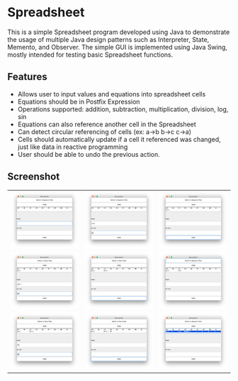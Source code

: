 # Spreadsheet
This is a simple Spreadsheet program developed using Java to demonstrate the usage of multiple Java design patterns such as Interpreter, State, Memento, and Observer. The simple GUI is implemented using Java Swing, mostly intended for testing basic Spreadsheet functions.

## Features
- Allows user to input values and equations into spreadsheet cells
- Equations should be in Postfix Expression
- Operations supported: addition, subtraction, multiplication, division, log, sin
- Equations can also reference another cell in the Spreadsheet
- Can detect circular referencing of cells (ex: a->b b->c c->a)
- Cells should automatically update if a cell it referenced was changed, just like data in reactive programming
- User should be able to undo the previous action.

## Screenshot
| | | |
-------------------------|-------------------------|-------------------------
|<img src="https://github.com/TriDangContact/Spreadsheet/blob/master/screenshots/Screenshot1.png" width="300"> |<img src="https://github.com/TriDangContact/Spreadsheet/blob/master/screenshots/Screenshot2.png" width="300">| <img src="https://github.com/TriDangContact/Spreadsheet/blob/master/screenshots/Screenshot3.png" width="300"> |
|<img src="https://github.com/TriDangContact/Spreadsheet/blob/master/screenshots/Screenshot4.png" width="300">| <img src="https://github.com/TriDangContact/Spreadsheet/blob/master/screenshots/Screenshot5.png" width="300"> | <img src="https://github.com/TriDangContact/Spreadsheet/blob/master/screenshots/Screenshot6.png" width="300">|
|<img src="https://github.com/TriDangContact/Spreadsheet/blob/master/screenshots/Screenshot7.png" width="300"> | <img src="https://github.com/TriDangContact/Spreadsheet/blob/master/screenshots/Screenshot8.png" width="300">| <img src="https://github.com/TriDangContact/Spreadsheet/blob/master/screenshots/Screenshot9.png" width="300"> |
